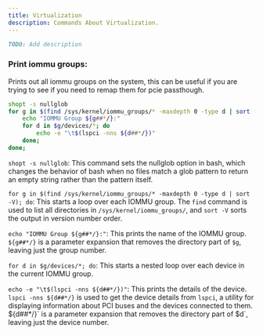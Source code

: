 ```yaml
---
title: Virtualization
description: Commands About Virtualization.
---
```

```md
TODO: Add description
```

### Print iommu groups:
Prints out all iommu groups on the system, this can be useful if you are trying to see if you need to remap them for pcie passthough.
```bash
shopt -s nullglob
for g in $(find /sys/kernel/iommu_groups/* -maxdepth 0 -type d | sort -V); do
    echo "IOMMU Group ${g##*/}:"
    for d in $g/devices/*; do
        echo -e "\t$(lspci -nns ${d##*/})"
    done;
done;
```
`shopt -s nullglob`: This command sets the nullglob option in bash, which changes the behavior of bash when no files match a glob pattern to return an empty string rather than the pattern itself.

`for g in $(find /sys/kernel/iommu_groups/* -maxdepth 0 -type d | sort -V); do`: This starts a loop over each IOMMU group. The `find` command is used to list all directories in `/sys/kernel/iommu_groups/`, and `sort -V` sorts the output in version number order.

`echo "IOMMU Group ${g##*/}:"`: This prints the name of the IOMMU group. `${g##*/}` is a parameter expansion that removes the directory part of `$g`, leaving just the group number.

`for d in $g/devices/*; do`: This starts a nested loop over each device in the current IOMMU group.

`echo -e "\t$(lspci -nns ${d##*/})"`: This prints the details of the device. `lspci -nns ${d##*/}` is used to get the device details from `lspci`, a utility for displaying information about PCI buses and the devices connected to them. $`{d##*/}` is a parameter expansion that removes the directory part of `$d`, leaving just the device number.